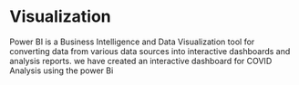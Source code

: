 # Visualization
Power BI is a Business Intelligence and Data Visualization tool for converting data from various data sources into interactive dashboards and analysis reports. we have created an interactive dashboard for COVID Analysis using the power Bi

